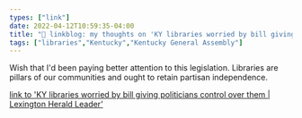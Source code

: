 ```yaml
---
types: ["link"]
date: 2022-04-12T10:59:35-04:00
title: "🔗 linkblog: my thoughts on 'KY libraries worried by bill giving politicians control over them | Lexington Herald Leader'"
tags: ["libraries","Kentucky","Kentucky General Assembly"]
---
```

Wish that I'd been paying better attention to this legislation. Libraries are pillars of our communities and ought to retain partisan independence.
 
[link to 'KY libraries worried by bill giving politicians control over them | Lexington Herald Leader'](https://www.kentucky.com/news/politics-government/article260128950.html)
